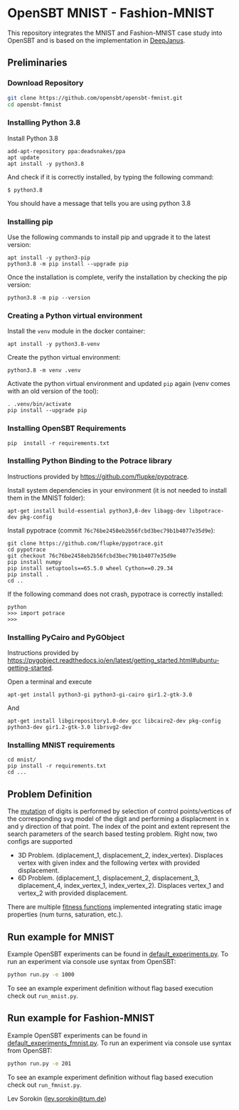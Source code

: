 # OpenSBT MNIST - Fashion-MNIST


This repository integrates the MNIST and Fashion-MNIST case study into OpenSBT and is based on the implementation in [DeepJanus](https://github.com/testingautomated-usi/deepjanus/blob/master/DeepJanus-MNIST/FULL_INSTALL.md).

## Preliminaries

### Download Repository ###

```bash
git clone https://github.com/opensbt/opensbt-fmnist.git
cd opensbt-fmnist
```

### Installing Python 3.8 ###
Install Python 3.8
``` 
add-apt-repository ppa:deadsnakes/ppa
apt update
apt install -y python3.8
```

And check if it is correctly installed, by typing the following command:

``` 
$ python3.8
```

You should have a message that tells you are using python 3.8

### Installing pip ###
Use the following commands to install pip and upgrade it to the latest version:
``` 
apt install -y python3-pip
python3.8 -m pip install --upgrade pip
```

Once the installation is complete, verify the installation by checking the pip version:

``` 
python3.8 -m pip --version
```
### Creating a Python virtual environment ###

Install the `venv` module in the docker container:

``` 
apt install -y python3.8-venv
```

Create the python virtual environment:

```
python3.8 -m venv .venv
```

Activate the python virtual environment and updated `pip` again (venv comes with an old version of the tool):

```
. .venv/bin/activate
pip install --upgrade pip
```
### Installing OpenSBT Requirements ###

```
pip  install -r requirements.txt
```


### Installing Python Binding to the Potrace library ###
Instructions provided by https://github.com/flupke/pypotrace.

Install system dependencies in your environment (it is not needed to install them in the MNIST folder):

``` 
apt-get install build-essential python3,8-dev libagg-dev libpotrace-dev pkg-config 
```

Install pypotrace (commit `76c76be2458eb2b56fcbd3bec79b1b4077e35d9e`):

```
git clone https://github.com/flupke/pypotrace.git
cd pypotrace
git checkout 76c76be2458eb2b56fcbd3bec79b1b4077e35d9e
pip install numpy
pip install setuptools==65.5.0 wheel Cython==0.29.34
pip install .
cd ..
```
If the following command does not crash, pypotrace is correctly installed:

``` 
python
>>> import potrace
>>>
```

### Installing PyCairo and PyGObject ###
Instructions provided by https://pygobject.readthedocs.io/en/latest/getting_started.html#ubuntu-getting-started.

Open a terminal and execute 

```apt-get install python3-gi python3-gi-cairo gir1.2-gtk-3.0```

And

```apt-get install libgirepository1.0-dev gcc libcairo2-dev pkg-config python3-dev gir1.2-gtk-3.0 librsvg2-dev```

### Installing MNIST requirements ###

```
cd mnist/
pip install -r requirements.txt
cd ...
```


## Problem Definition

The [mutation](/mnist/mnist_simulation.py) of digits is performed by selection of control points/vertices of the corresponding svg model of the digit and performing a displacment in x and y direction of that point. The index of the point and extent represent the search parameters of the search based testing problem.
Right now, two configs are supported

- 3D Problem. (diplacement_1, displacement_2, index_vertex). Displaces vertex with given index and the following vertex with provided displacement.
- 6D Problem. (diplacement_1, displacement_2, displacement_3, diplacement_4, index_vertex_1, index_vertex_2). Displaces vertex_1 and vertex_2 with provided displacement.

There are multiple [fitness functions](/mnist/fitness_mnist.py) implemented integrating static image properties (num turns, saturation, etc.).

## Run example for MNIST

Example OpenSBT experiments can be found in [default_experiments.py](default_experiments_mnist.py).
To run an experiment via console use syntax from OpenSBT:

```bash
python run.py -e 1000
```

To see an example experiment definition without flag based execution check out ```run_mnist.py```.


## Run example for Fashion-MNIST

Example OpenSBT experiments can be found in [default_experiments_fmnist.py](default_experiments_fmnist.py).
To run an experiment via console use syntax from OpenSBT:

```bash
python run.py -e 201
```

To see an example experiment definition without flag based execution check out ```run_fmnist.py```.

Lev Sorokin (lev.sorokin@tum.de)
